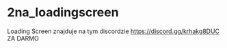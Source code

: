 # 2na_loadingscreen
Loading Screen znajduje na tym discordzie https://discord.gg/krhakg8DUC ZA DARMO
